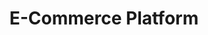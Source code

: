 ---
title: "E-Commerce Platform"
description: "A dynamic eCommerce platform designed to cater to the diverse needs of Nepali users."
technologies: ["Next.js", "React", "Tailwind CSS", "Node.js", "MongoDB"]
demo_url: ""
github_url: ""
weight: 1
---